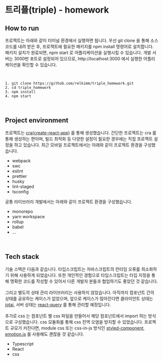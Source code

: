 # 트리플(triple) - homework

## How to run

프로젝트는 아래와 같이 터미널 환경에서 실행하면 됩니다. 우선 git clone 을 통해 소스 코드를 내려 받은 후, 프로젝트에 필요한 패키지를 npm install 명령어로 설치합니다. 패키지 설치가 완료되면, npm start 로 어플리케이션을 실행시킬 수 있습니다. 개발 서버는 3000번 포트로 설정되어 있으므로, http://localhost:3000 에서 실행한 어플리케이션을 확인할 수 있습니다.

<br>

    1. git clone https://github.com/relkimm/triple_homework.git
    2. cd triple_homework
    3. npm install
    4. npm start

<br>

## Project environment

프로젝트는 [cra(create-react-app)](https://create-react-app.dev/) 를 통해 생성했습니다. 간단한 프로젝트는 cra 를 통해 생성하는 편이며, 빌드 최적화 등 다양한 설정이 필요한 경우에는 직접 프로젝트 설정을 하고 있습니다. 최근 모바일 프로젝트에서는 아래와 같이 프로젝트 환경을 구성했습니다.

- webpack
- swc
- eslint
- prettier
- husky
- lint-staged
- tsconfig

공통 라이브러리 개발에서는 아래와 같이 프로젝트 환경을 구성했습니다.

- monorepo
- yarn workspace
- rollup
- babel
- ...

<br>

## Tech stack

기술 스택은 다음과 같습니다. 타입스크립트는 자바스크립트의 런타임 오류를 최소화하기 위해 사용하게 되었습니다. 또한 개인적인 경험으로 타입스크립트는 타입 지정을 통해 명확한 코드를 작성할 수 있어서 다른 개발자 분들과 협업하기도 좋았던 것 같습니다.
<br>
<br>
그리고 별도의 상태 관리 라이브러리는 사용하지 않았습니다. 아직까지 컴포넌트 간의 상태를 공유하는 케이스가 없었으며, 앞으로 케이스가 많아진다면 클라이언트 상태는 [jotai](https://jotai.org/), 서버 상태는 [react-query](https://tanstack.com/query/v4) 를 통해 관리할 예정입니다.
<br>
<br>
추가로 css 는 컴포넌트 별 css 파일을 만들어서 해당 컴포넌트에서 import 하는 방식으로 구성했습니다. css 모듈화를 통해 css 전역 오염을 방지할 수 있었습니다. 프로젝트 규모가 커진다면, module css 또는 css-in-js 방식인 [styled-component](https://styled-components.com/), [emotion.js](https://emotion.sh/docs/introduction) 를 사용해도 괜찮을 것 같습니다.
<br>

- Typescript
- React
- css

<br>
